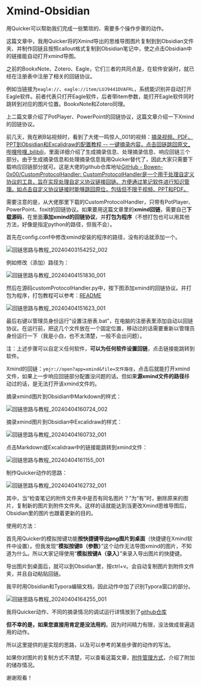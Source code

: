 # Xmind-Obsidian

用Quicker可以帮助我们完成一些繁琐的、需要多个操作步骤的动作。

这篇文章中，我用Quicker将的Xmind导出的思维导图图片复制到到Obsidian文件夹、并制作回链且按照callout格式复制到Obsidian笔记中，使之点击Obsidian中的链接能自动打开xmind导图。

之前的BookxNote、Zotero、Eagle，它们三者的共同点是，在软件安装时，就已经在注册表中注册了相关的回链协议。

例如当链接为`eagle://`、`eagle://item/LUJ9441DVAFRL`，系统能识别并自动打开Eagle软件。前者代表只打开Eagle软件，后者带item参数，能打开Eagle软件同时跳转到对应的图片位置。BookxNote和Zotero同理。

上二篇文章介绍了PotPlayer、PowerPoint的回链协议，这篇文章介绍一下Xmind的回链协议。

前几天，我在刷B站视频时，看到了大佬一鸣惊人_001的视频：[摘录视频、PDF、PPT到Obsidian和Excalidraw的配置教程 -- 一键摘录内容，点击回链跳回原文\_哔哩哔哩\_bilibili](https://www.bilibili.com/video/BV1qH4y1j7Q6/?spm_id_from=333.999.0.0)，里面详细介绍了生成摘录信息、处理摘录信息、响应回链三个部分。由于生成摘录信息和处理摘录信息我用Quicker替代了，因此大家只需要下载响应回链部分就可。这是大佬的github仓库地址[GitHub - Bowen-0x00/CustomProtocolHandler: CustomProtocolHandler是一个用于处理自定义协议的工具，旨在实现处理自定义协议链接回链。方便通过笔记软件进行知识管理。如点击自定义协议链接时能够跳回原位，包括但不限于视频、PPT和PDF。](https://github.com/Bowen-0x00/CustomProtocolHandler/releases)

需要注意的是，从大佬那里下载的CustomProtocolHandler，只带有PotPlayer、PowerPoint、foxit的回链协议。如果要用这篇文章里的**xmind回链**，需要自己**下载源码**，在里面**添加xmind的回链协议**，并**打包为程序**（不想打包也可以用其他方法，好像是指定python的路径，但我不会）。

首先在config.conf中修改xmind安装的程序的路径，没有的话就添加一个。

![回链思路与教程_20240403154252_002](assets/回链思路与教程_20240403154252_002.png)

例如修改（添加）路径为：

![回链思路与教程_20240404151830_001](assets/回链思路与教程_20240404151830_001.png)

然后在源码customProtocolHandler.py中，按下图添加xmind的回链协议。并打包为程序，打包教程可以参考：[README](https://github.com/Bowen-0x00/CustomProtocolHandler/blob/main/docs/README_ZH.md)

![回链思路与教程_20240404151623_001](assets/回链思路与教程_20240404151623_001.png)

最后右键以管理员身份运行“设置注册表.bat”，在电脑的注册表里添加自动以回链协议。在运行前，把这几个文件放在一个固定位置，移动过的话需要重新以管理员身份运行一下（我是小白，也不太清楚，一般不会出问题）。

注：上述步骤可以自定义任何软件，**可以为任何软件设置回链**，点击链接能跳转到软件。

Xmind的回链：`ymjr://open?app=xmind&file=文件路径`，点击后就能打开xmind文件，如果上一步响应回链部分配置没问题的话。但如果**源xmind文件的路径**移动过的话，是无法打开该xmind文件的。

摘录xmind图片到Obsidian中Markdown的样式：

![回链思路与教程_20240404160724_002](assets/回链思路与教程_20240404160724_002.png)

摘录xmind图片到Obsidian中Excalidraw的样式：

![回链思路与教程_20240404160732_001](assets/回链思路与教程_20240404160732_001.png)

点击Markdown或Excalidraw中的链接能跳转到xmind文件：

![回链思路与教程_20240404161155_001](assets/回链思路与教程_20240404161155_001.gif)

制作Quicker动作的思路：

![回链思路与教程_20240404162732_001](assets/回链思路与教程_20240404162732_001.jpg)

其中，当“检查笔记的附件文件夹中是否有同名图片？”为“有”时，删除原来的图片，复制新的图片到附件文件夹。这样的话就能达到当更改Xmind思维导图后，Obsidian里的图片也跟着更新的目的。

使用的方法：

首先用Quicker的模拟按键功能**按快捷键导出png图片到桌面**（快捷键在Xmind软件中设置）。但我发现“**模拟按键B（参数）**”这个动作无法导图xmind的图片，不知道为什么。所以大家记得使用“**模拟按键A（录入）**”来录入导出图片的快捷键。

导出图片到桌面后，就可以到Obsidian里，按ctrl+v。会自动复制图片到附件文件夹，并且自动粘贴回链。

我平时用Obsidian和Typora编辑文档，因此动作中加了识别Typora窗口的部分。

![回链思路与教程_20240404164255_001](assets/回链思路与教程_20240404164255_001.gif)

我将Quicker动作、不同的摘录情况的调试运行详情放到了[github仓库](https://github.com/operations4304/Xmind-Obsidian)

**但不幸的是，如果您直接用肯定是没法用的**。因为时间精力有限，没法做成普遍适用的动作。

所以这里提供的是实现的思路，以及可以参考的某些步骤的动作的写法。

如果你对图片的复制方式不清楚，可以查看这篇文章，[附件管理方式](https://zhuanlan.zhihu.com/p/690376509)，介绍了附加的储存情况。

谢谢观看！
